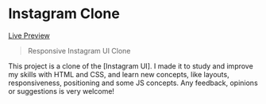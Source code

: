 # Instagram Clone

[Live Preview](https://manan2245-instagram-clone.netlify.app/)
> Responsive Instagram UI Clone

This project is a clone of the [Instagram UI]. I made it to study and improve my skills with HTML and CSS, and learn new concepts, like layouts, responsiveness, positioning and some JS concepts. Any feedback, opinions or suggestions is very welcome!
